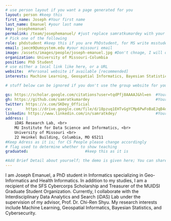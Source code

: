 ```yaml
---
# use person layout if you want a page generated for you
layout: person #keep this
first_name: Joseph #Your first name
last_name: Emanuel #your last name
key: josephemanuel
permalink: /team/josephemanuel/ #just replace samratkumardey with your full name (lowercase)
# Pick one of the following
role: phdstudent #keep this if you are PhDstudent, for MS write msstudent
email: jaecm9@umsystem.edu #your missouri email
image: /assets/images/people/joseph-emanuel.jpg #Don't chnage, I will do it later
organization: University of Missouri-Columbia 
position: PhD Student
# use either a local link like here, or a URL
website:  #Personal website if available [recommended]
interests: Machine Learning, Geospatial Informatics, Bayesian Statistics, Cybersecurity

# stuff below can be ignored if you don't use the group website for your private website

gs: https://scholar.google.com/citations?user=tqdPfj8AAAAJ&hl=en  #Your Google Scholar
gh: https://github.com/samratkumardey                             #Your Github
twitter: https://x.com/SKDey_Official                                                         # Your X
cv:      https://drive.google.com/file/d/18pzuq1EHTvGgYCMp6PwFoBaEJqB4qc7b/view?usp=drive_link                                                       #Your Web CV/PDF Link
linkedin: https://www.linkedin.com/in/samratkdey/                 #Your Linkedin
address: |
    iDAS Research Lab, <br>
    MU Institute for Data Science and Informatics, <br>
    University of Missouri <br>
    22 Heinkel Building, Columbia, MO 65211 
#Keep Adress as it is; for CS People please change accordingly
# flag used to determine whether to show teaching
graduated:                         #keep this as it is

#Add Brief Detail about yourself; the demo is given here; You can share your own
---
```


I am Joseph Emanuel, a PhD student in Informatics specializing in Geo-Informatics and Health Informatics. In addition to my studies, I am a recipient of the SFS Cybercorps Scholarship and Treasurer of the MUIDSI Graduate Student Organization. Currently, I collaborate with the Interdisciplinary Data Analytics and Search (iDAS) Lab under the supervision of my advisor, Prof. Dr. Chi-Ren Shyu. My research interests include Machine Learning, Geospatial Informatics, Bayesian Statistics, and Cybersecurity.
